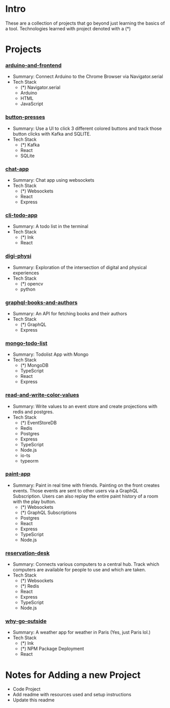 # Intro

These are a collection of projects that go beyond just learning the basics of a tool. Technologies learned with project denoted with a (*)

# Projects

### [arduino-and-frontend](arduino-and-frontend)

- Summary: Connect Arduino to the Chrome Browser via Navigator.serial
- Tech Stack
    - (*) Navigator.serial
    - Arduino
    - HTML
    - JavaScript

### [button-presses](button-presses)

- Summary: Use a UI to click 3 different colored buttons and track those button clicks with Kafka and SQLITE.
- Tech Stack
    - (*) Kafka
    - React
    - SQLite

###  [chat-app](chat-app)

- Summary: Chat app using websockets
- Tech Stack
    - (*) Websockets
    - React
    - Express

###  [cli-todo-app](cli-todo-app)

- Summary: A todo list in the terminal
- Tech Stack
    - (*) Ink
    - React

###  [digi-physi](digi-physi)

- Summary: Exploration of the intersection of digital and physical experiences
- Tech Stack
    - (*) opencv
    - python

###  [graphql-books-and-authors](graphql-books-and-authors)

- Summary: An API for fetching books and their authors
- Tech Stack
    - (*) GraphQL
    - Express

###  [mongo-todo-list](mongo-todo-list)

- Summary: Todolist App with Mongo
- Tech Stack
    - (*) MongoDB
    - TypeScript
    - React
    - Express

###  [read-and-write-color-values](read-and-write-color-values)

- Summary: Write values to an event store and create projections with redis and postgres.
- Tech Stack
    - (*) EventStoreDB
    - Redis
    - Postgres
    - Express
    - TypeScript
    - Node.js
    - io-ts
    - typeorm

###  [paint-app](paint-app)

- Summary: Paint in real time with friends. Painting on the front creates events. Those events are sent to other users via a GraphQL Subscription. Users can also replay the entire paint history of a room with the play button. 
    - (*) Websockets
    - (*) GraphQL Subscriptions
    - Postgres
    - React
    - Express
    - TypeScript
    - Node.js

###  [reservation-desk](reservation-desk)

- Summary: Connects various computers to a central hub. Track which computers are available for people to use and which are taken.
- Tech Stack
    - (*) Websockets
    - (*) Redis
    - React
    - Express
    - TypeScript
    - Node.js

###  [why-go-outside](why-go-outside)

- Summary: A weather app for weather in Paris (Yes, just Paris lol.)
- Tech Stack
    - (*) Ink
    - (*) NPM Package Deployment
    - React

# Notes for Adding a new Project

- Code Project
- Add readme with resources used and setup instructions
- Update this readme
